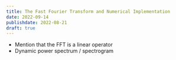 ```yaml
---
title: The Fast Fourier Transform and Numerical Implementation
date: 2022-09-14
publishdate: 2022-08-21
draft: true
---
```


* Mention that the FFT is a linear operator
* Dynamic power spectrum / spectrogram
